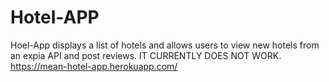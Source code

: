 # Hotel-APP
Hoel-App displays a list of hotels and allows users to view new hotels from an expia API and post reviews.
IT CURRENTLY DOES NOT WORK.
https://mean-hotel-app.herokuapp.com/
